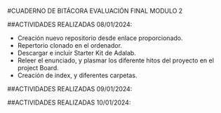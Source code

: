 #CUADERNO DE BITÁCORA EVALUACIÓN FINAL MODULO 2 

##ACTIVIDADES REALIZADAS 08/01/2024: 
- Creación nuevo repositorio desde enlace proporcionado.
- Repertorio clonado en el ordenador.
- Descargar e incluir Starter Kit de Adalab.
- Releer el enunciado, y plasmar los diferente hitos del proyecto en el project Board.
- Creación de index, y diferentes carpetas. 

##ACTIVIDADES REALIZADAS 09/01/2024: 

##ACTIVIDADES REALIZADAS 10/01/2024: 
